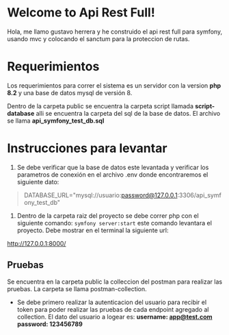 
# Welcome to Api Rest Full!

Hola, me llamo gustavo herrera y he construido el api rest full para symfony, usando mvc y colocando el sanctum para la proteccion de rutas.

  
  

# Requerimientos

Los requerimientos para correr el sistema es un servidor con la version **php 8.2** y una base de datos mysql de versión 8.

Dentro de la carpeta public se encuentra la carpeta script llamada **script-database** alli se encuentra la carpeta del sql de la base de datos. El archivo se llama **api_symfony_test_db.sql**

  
  

# Instrucciones para levantar

  

1. Se debe verificar que la base de datos este levantada y verificar los parametros de conexión en el archivo .env donde encontraremos el siguiente dato:

> DATABASE_URL="mysql://usuario:password@127.0.0.1:3306/api_symfony_test_db"

1. Dentro de la carpeta raiz del proyecto se debe correr php con el siguiente comando: ```symfony server:start``` este comando levantara el proyecto. Debe mostrar en el terminal la siguiente url:

http://127.0.0.1:8000/

  

## Pruebas

Se encuentra en la carpeta public la colleccion del postman para realizar las pruebas. La carpeta se llama postman-collection.

- Se debe primero realizar la autenticacion del usuario para recibir el token para poder realizar las pruebas de cada endpoint agregado al collection. El dato del usuario a logear es: **username:  app@test.com**
  **password: 123456789**

